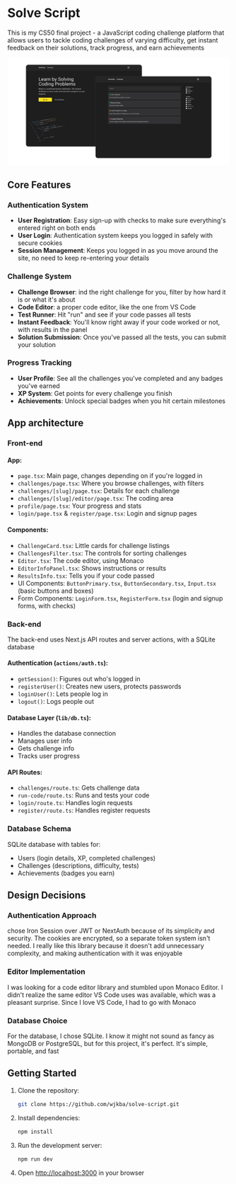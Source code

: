 
# Solve Script
This is my CS50 final project - a JavaScript coding challenge platform that allows users to tackle coding challenges of varying difficulty, get instant feedback on their solutions, track progress, and earn achievements


![Preview](assets/preview.png)


## Core Features

### Authentication System
-   **User Registration**: Easy sign-up with checks to make sure everything's entered right on both ends
-   **User Login**: Authentication system keeps you logged in safely with secure cookies
-   **Session Management**: Keeps you logged in as you move around the site, no need to keep re-entering your details

### Challenge System
-   **Challenge Browser**: ind the right challenge for you, filter by how hard it is or what it's about
-   **Code Editor**:  a proper code editor, like the one from VS Code
-   **Test Runner**: Hit "run" and see if your code passes all tests
-   **Instant Feedback**: You'll know right away if your code worked or not, with results in the panel
-   **Solution Submission**: Once you've passed all the tests, you can submit your solution

### Progress Tracking
-   **User Profile**: See all the challenges you've completed and any badges you've earned
-   **XP System**: Get points for every challenge you finish
-   **Achievements**: Unlock special badges when you hit certain milestones


## App architecture

### Front-end



#### App:
* `page.tsx`: Main page, changes depending on if you're logged in
* `challenges/page.tsx`: Where you browse challenges, with filters
* `challenges/[slug]/page.tsx`: Details for each challenge
* `challenges/[slug]/editor/page.tsx`: The coding area
* `profile/page.tsx`: Your progress and stats
* `login/page.tsx` & `register/page.tsx`: Login and signup pages

#### Components:
* `ChallengeCard.tsx`: Little cards for challenge listings
* `ChallengesFilter.tsx`: The controls for sorting challenges
* `Editor.tsx`: The code editor, using Monaco
* `EditorInfoPanel.tsx`: Shows instructions or results
* `ResultsInfo.tsx`: Tells you if your code passed
* UI Components: `ButtonPrimary.tsx`, `ButtonSecondary.tsx`, `Input.tsx` (basic buttons and boxes)
* Form Components: `LoginForm.tsx`, `RegisterForm.tsx` (login and signup forms, with checks)

### Back-end

The back-end uses Next.js API routes and server actions, with a SQLite database

#### Authentication (`actions/auth.ts`):
* `getSession()`: Figures out who's logged in
* `registerUser()`: Creates new users, protects passwords
* `loginUser()`: Lets people log in
* `logout()`: Logs people out

#### Database Layer (`lib/db.ts`):
* Handles the database connection
* Manages user info
* Gets challenge info
* Tracks user progress

#### API Routes:
* `challenges/route.ts`: Gets challenge data
* `run-code/route.ts`: Runs and tests your code
* `login/route.ts`: Handles login requests
* `register/route.ts`: Handles register requests

### Database Schema

SQLite database with tables for:
* Users (login details, XP, completed challenges)
* Challenges (descriptions, difficulty, tests)
* Achievements (badges you earn)



## Design Decisions

### Authentication Approach
 chose Iron Session over JWT or NextAuth because of its simplicity and security. The cookies are encrypted, so a separate token system isn't needed. I really like this library because it doesn't add unnecessary complexity, and making authentication with it was enjoyable

### Editor Implementation
I was looking for a code editor library and stumbled upon Monaco Editor. I didn't realize the same editor VS Code uses was available, which was a pleasant surprise. Since I love VS Code, I had to go with Monaco

### Database Choice
For the database, I chose SQLite. I know it might not sound as fancy as MongoDB or PostgreSQL, but for this project, it's perfect. It's simple, portable, and fast

## Getting Started

1. Clone the repository:
   ```bash
   git clone https://github.com/wjkba/solve-script.git
   ```

2. Install dependencies:
   ```bash
   npm install
   ```

3. Run the development server:
   ```bash
   npm run dev
   ```

4. Open [http://localhost:3000](http://localhost:3000) in your browser
